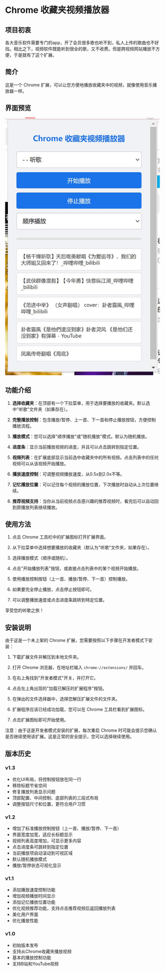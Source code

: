 # Chrome 收藏夹视频播放器

## 项目初衷

各大音乐软件需要专门的app，开了会员很多歌也听不到，私人上传的歌曲也不好找。相比之下，视频软件既能听到很全的歌，又不收费。但是跨视频网站播放不方便，于是就有了这个扩展。

## 简介

这是一个 Chrome 扩展，可以让您方便地播放收藏夹中的视频，就像使用音乐播放器一样。

## 界面预览

![Chrome 收藏夹视频播放器界面](Snipaste_2024-10-25_23-37-04.jpg)

## 功能介绍

1. **选择收藏夹**：在顶部有一个下拉菜单，用于选择要播放的收藏夹。默认选中"听歌"文件夹（如果存在）。

2. **完整播放控制**：包含播放/暂停、上一首、下一首和停止播放按钮，方便控制播放流程。

3. **播放模式**：您可以选择"顺序播放"或"随机播放"模式。默认为随机播放。

4. **进度条**：显示当前播放视频的进度，并且可以点击跳转到指定位置。

5. **视频列表**：在扩展底部显示当前选中收藏夹中的所有视频。点击列表中的任何视频可以从该视频开始播放。

6. **播放速度控制**：可调整视频播放速度，从0.5x到2.0x不等。

7. **记忆播放位置**：可以记住每个视频的播放位置，下次播放时自动从上次位置继续。

8. **推荐视频支持**：当你从当前视频点击感兴趣的推荐视频时，看完后可以自动回到原播放列表继续播放。

## 使用方法

1. 点击 Chrome 工具栏中的扩展图标打开扩展界面。

2. 从下拉菜单中选择想要播放的收藏夹（默认为"听歌"文件夹，如果存在）。

3. 选择播放模式（顺序或随机）。

4. 点击"开始播放列表"按钮，或直接点击列表中的某个视频开始播放。

5. 使用播放控制按钮（上一首、播放/暂停、下一首）控制播放。

6. 如果要完全停止播放，点击停止按钮即可。

7. 可以调整播放速度或点击进度条跳转到特定位置。

享受您的听歌之旅！

## 安装说明

由于这是一个未上架的 Chrome 扩展，您需要按照以下步骤在开发者模式下安装：

1. 下载扩展文件并解压到本地文件夹。

2. 打开 Chrome 浏览器，在地址栏输入 `chrome://extensions/` 并回车。

3. 在右上角找到"开发者模式"开关，并打开它。

4. 点击左上角出现的"加载已解压的扩展程序"按钮。

5. 在弹出的文件选择器中，选择您解压扩展文件的文件夹。

6. 扩展程序应该已经成功加载，您可以在 Chrome 工具栏看到扩展图标。

7. 点击扩展图标即可开始使用。

注意：由于这是开发者模式安装的扩展，每次重启 Chrome 时可能会提示您确认是否继续使用该扩展。这是正常的安全提示，您可以选择继续使用。

## 版本历史

### v1.3
- 优化UI布局，将控制按钮放在同一行
- 移除标题节省空间
- 修复播放列表显示问题
- 顶部配置、中间控制、底部列表的三段式布局
- 调整按钮尺寸和位置，更符合用户习惯

### v1.2
- 增加了标准播放控制按钮（上一首、播放/暂停、下一首）
- 界面宽度加宽，适应长标题显示
- 视频列表高度增加，可显示更多内容
- 点击进度条可跳转到指定位置
- 当前播放项自动滚动到可视区域
- 默认随机播放模式
- 播放/暂停状态可视化显示

### v1.1
- 添加播放速度控制功能
- 增加视频播放时间显示
- 添加记忆播放位置功能
- 优化视频推荐功能，支持点击推荐视频后返回播放列表
- 美化用户界面
- 优化播放性能

### v1.0
- 初始版本发布
- 支持从Chrome收藏夹播放视频
- 基本的播放控制功能
- 支持B站和YouTube视频

